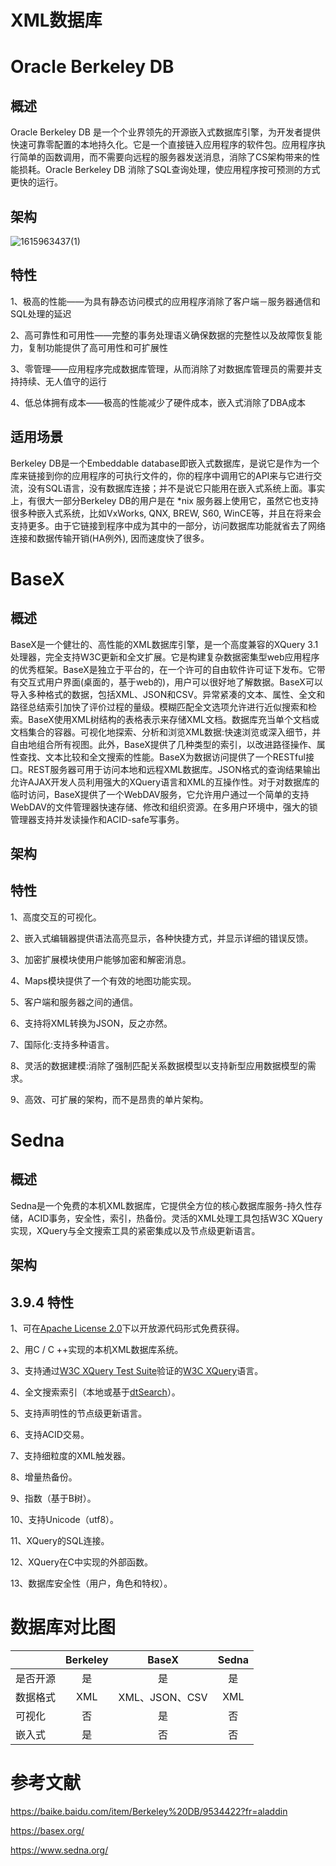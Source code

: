 ﻿<!--
 * @Author: wangzhichiao<https://github.com/wzc570738205>
 * @Date: 2021-03-29 15:16:23
 * @LastEditors: wangzhichiao<https://github.com/wzc570738205>
 * @LastEditTime: 2021-03-29 15:23:41
-->
# **XML数据库**
# Oracle Berkeley DB
## **概述**
Oracle Berkeley DB 是一个个业界领先的开源嵌入式数据库引擎，为开发者提供快速可靠零配置的本地持久化。它是一个直接链入应用程序的软件包。应用程序执行简单的函数调用，而不需要向远程的服务器发送消息，消除了CS架构带来的性能损耗。Oracle Berkeley DB 消除了SQL查询处理，使应用程序按可预测的方式更快的运行。 
## **架构**
![1615963437(1)](/images/jianzhi/Aspose.Words.d74eebc9-72ec-45b0-915a-471cca2ea289.001.png)
## **特性**
1、极高的性能——为具有静态访问模式的应用程序消除了客户端－服务器通信和SQL处理的延迟 

2、高可靠性和可用性——完整的事务处理语义确保数据的完整性以及故障恢复能力，复制功能提供了高可用性和可扩展性 

3、零管理——应用程序完成数据库管理，从而消除了对数据库管理员的需要并支持持续、无人值守的运行 

4、低总体拥有成本——极高的性能减少了硬件成本，嵌入式消除了DBA成本 
## **适用场景**
Berkeley DB是一个Embeddable database即嵌入式数据库，是说它是作为一个库来链接到你的应用程序的可执行文件的，你的程序中调用它的API来与它进行交流，没有SQL语言，没有数据库连接；并不是说它只能用在嵌入式系统上面。事实上，有很大一部分Berkeley DB的用户是在 \*nix 服务器上使用它，虽然它也支持很多种嵌入式系统，比如VxWorks, QNX, BREW, S60, WinCE等，并且在将来会支持更多。由于它链接到程序中成为其中的一部分，访问数据库功能就省去了网络连接和数据传输开销(HA例外), 因而速度快了很多。
# **BaseX**
## **概述**
BaseX是一个健壮的、高性能的XML数据库引擎，是一个高度兼容的XQuery 3.1处理器，完全支持W3C更新和全文扩展。它是构建复杂数据密集型web应用程序的优秀框架。BaseX是独立于平台的，在一个许可的自由软件许可证下发布。它带有交互式用户界面(桌面的，基于web的)，用户可以很好地了解数据。BaseX可以导入多种格式的数据，包括XML、JSON和CSV。异常紧凑的文本、属性、全文和路径总结索引加快了评价过程的量级。模糊匹配全文选项允许进行近似搜索和检索。BaseX使用XML树结构的表格表示来存储XML文档。数据库充当单个文档或文档集合的容器。可视化地探索、分析和浏览XML数据:快速浏览或深入细节，并自由地组合所有视图。此外，BaseX提供了几种类型的索引，以改进路径操作、属性查找、文本比较和全文搜索的性能。BaseX为数据访问提供了一个RESTful接口。REST服务器可用于访问本地和远程XML数据库。JSON格式的查询结果输出允许AJAX开发人员利用强大的XQuery语言和XML的互操作性。对于对数据库的临时访问，BaseX提供了一个WebDAV服务，它允许用户通过一个简单的支持WebDAV的文件管理器快速存储、修改和组织资源。在多用户环境中，强大的锁管理器支持并发读操作和ACID-safe写事务。
## **架构**
## **特性**
1、高度交互的可视化。

2、嵌入式编辑器提供语法高亮显示，各种快捷方式，并显示详细的错误反馈。

3、加密扩展模块使用户能够加密和解密消息。

4、Maps模块提供了一个有效的地图功能实现。

5、客户端和服务器之间的通信。

6、支持将XML转换为JSON，反之亦然。

7、国际化:支持多种语言。

8、灵活的数据建模:消除了强制匹配关系数据模型以支持新型应用数据模型的需求。

9、高效、可扩展的架构，而不是昂贵的单片架构。
# **Sedna**
## **概述**
Sedna是一个免费的本机XML数据库，它提供全方位的核心数据库服务-持久性存储，ACID事务，安全性，索引，热备份。灵活的XML处理工具包括W3C XQuery实现，XQuery与全文搜索工具的紧密集成以及节点级更新语言。
## **架构**
## **3.9.4 特性**
1、可在[Apache License 2.0](http://www.apache.org/licenses/LICENSE-2.0.html)下以开放源代码形式免费获得。[](http://www.apache.org/licenses/LICENSE-2.0.html)

2、用C / C ++实现的本机XML数据库系统。

3、支持通过[W3C XQuery Test Suite](http://www.w3.org/XML/Query/test-suite/XQTSReportSimple.html)验证的[W3C XQuery](http://www.w3.org/XML/Query/test-suite/XQTSReportSimple.html)语言。[](http://www.w3.org/XML/Query/test-suite/XQTSReportSimple.html)

4、全文搜索索引（本地或基于[dtSearch](http://www.dtsearch.com/)）。

5、支持声明性的节点级更新语言。

6、支持ACID交易。

7、支持细粒度的XML触发器。

8、增量热备份。

9、指数（基于B树）。

10、支持Unicode（utf8）。

11、XQuery的SQL连接。

12、XQuery在C中实现的外部函数。

13、数据库安全性（用户，角色和特权）。
# **数据库对比图**


||Berkeley|BaseX|Sedna|
| - | :-: | :-: | :-: |
|是否开源|是|是|是|
|数据格式|XML|XML、JSON、CSV|XML|
|可视化|否|是|否|
|嵌入式|是|否|否|

# **参考文献**
<https://baike.baidu.com/item/Berkeley%20DB/9534422?fr=aladdin>

<https://basex.org/>

<https://www.sedna.org/>

